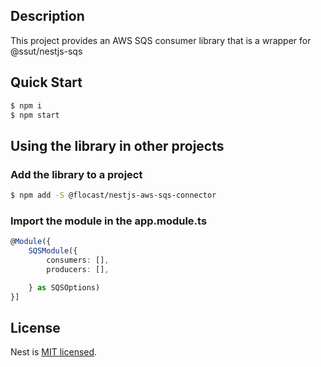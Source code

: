
## Description

This project provides an AWS SQS consumer library that is a wrapper for @ssut/nestjs-sqs


## Quick Start

```bash
$ npm i
$ npm start
```
## Using the library in other projects

### Add the library to a project

```bash
$ npm add -S @flocast/nestjs-aws-sqs-connector 

```

### Import the module in the app.module.ts

```typescript
@Module({
    SQSModule({
        consumers: [],
        producers: [],

    } as SQSOptions)
}]
```


## License

Nest is [MIT licensed](LICENSE).
